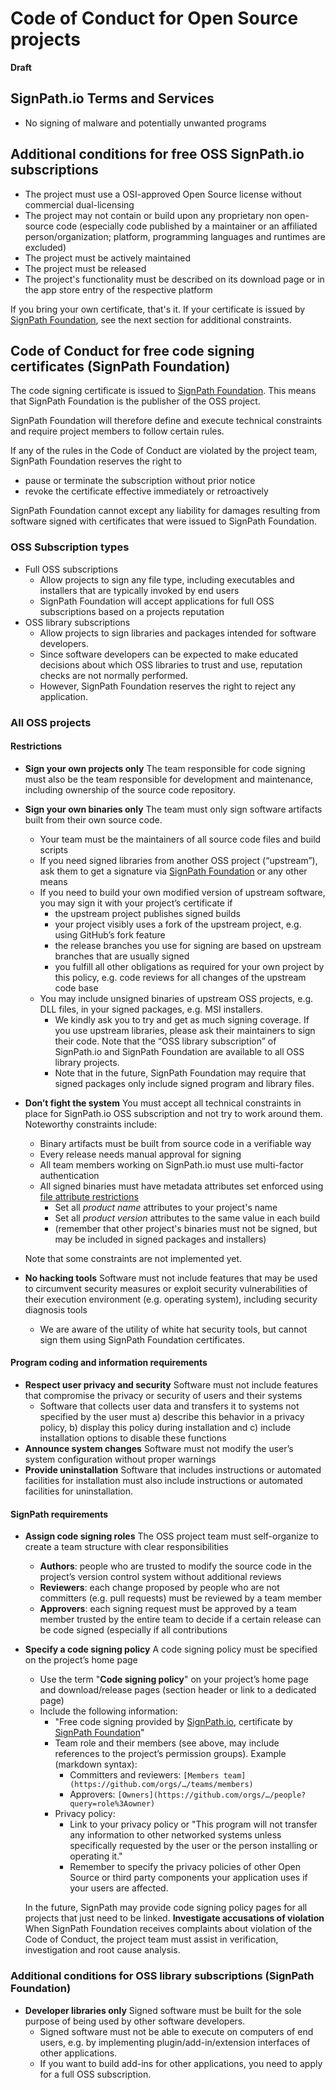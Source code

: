 # Code of Conduct for Open Source projects

**Draft**

## SignPath.io Terms and Services

* No signing of malware and potentially unwanted programs

## Additional conditions for free OSS SignPath.io subscriptions

* The project must use a OSI-approved Open Source license without commercial dual-licensing
* The project may not contain or build upon any proprietary non open-source code (especially code published by a maintainer or an affiliated person/organization; platform, programming languages and runtimes are excluded)
* The project must be actively maintained
* The project must be released
* The project's functionality must be described on its download page or in the app store entry of the respective platform 

If you bring your own certificate, that's it. If your certificate is issued by [SignPath Foundation], see the next section for additional constraints.

## Code of Conduct for free code signing certificates (SignPath Foundation)

The code signing certificate is issued to [SignPath Foundation]. This means that SignPath Foundation is the publisher of the OSS project.

SignPath Foundation will therefore define and execute technical constraints and require project members to follow certain rules.

If any of the rules in the Code of Conduct are violated by the project team, SignPath Foundation reserves the right to

* pause or terminate the subscription without prior notice
* revoke the certificate effective immediately or retroactively

SignPath Foundation cannot except any liability for damages resulting from software signed with certificates that were issued to SignPath Foundation.

### OSS Subscription types

* Full OSS subscriptions
  * Allow projects to sign any file type, including executables and installers that are typically invoked by end users
  * SignPath Foundation will accept applications for full OSS subscriptions based on a projects reputation
* OSS library subscriptions
  * Allow projects to sign libraries and packages intended for software developers.
  * Since software developers can be expected to make educated decisions about which OSS libraries to trust and use, reputation checks are not normally performed.
  * However, SignPath Foundation reserves the right to reject any application.

### All OSS projects

#### Restrictions

* **Sign your own projects only**
  The team responsible for code signing must also be the team responsible for development and maintenance, including ownership of the source code repository.
* **Sign your own binaries only**
  The team must only sign software artifacts built from their own source  code.
  * Your team must be the maintainers of all source code files and build scripts
  * If you need signed libraries from another OSS project (“upstream”), ask them to get a signature via [SignPath Foundation] or any other means
  * If you need to build your own modified version of upstream software, you may sign it with your project’s certificate if
    * the upstream project publishes signed builds
    * your project visibly uses a fork of the upstream project, e.g. using GitHub’s fork feature
    * the release branches you use for signing are based on upstream branches that are usually signed
    * you fulfill all other obligations as required for your own project by this policy, e.g. code reviews for all changes of the upstream code base
  * You may include unsigned binaries of upstream OSS projects, e.g. DLL files, in your signed packages, e.g. MSI installers.
    * We kindly ask you to try and get as much signing coverage. If you use upstream libraries, please ask their maintainers to sign their code. Note that the “OSS library subscription” of SignPath.io and SignPath Foundation are available to all OSS library projects.
    * Note that in the future, SignPath Foundation may require that signed packages only include signed program and library files.
* **Don’t fight the system**
  You must accept all technical constraints in place for SignPath.io OSS subscription and not try to work around them. Noteworthy constraints include:
  * Binary artifacts must be built from source code in a verifiable way
  * Every release needs manual approval for signing
  * All team members working on SignPath.io must use multi-factor authentication
  * All signed binaries must have metadata attributes set enforced using [file attribute restrictions]
    * Set all *product name* attributes to your project's name
    * Set all *product version* attributes to the same value in each build
    * (remember that other project's binaries must not be signed, but may be included in signed packages and installers)

  Note that some constraints are not implemented yet.
* **No hacking tools**
  Software must not include features that may be used to circumvent security measures or exploit security vulnerabilities of their execution environment (e.g. operating system), including security diagnosis tools
  * We are aware of the utility of white hat security tools, but cannot sign them using SignPath Foundation certificates.

#### Program coding and information requirements

* **Respect user privacy and security**
  Software must not include features that compromise the privacy or security of users and their systems
  * Software that collects user data and transfers it to systems not specified by the user must a) describe this behavior in a privacy policy, b) display this policy during installation and c) include installation options to disable these functions
* **Announce system changes**
  Software must not modify the user’s system configuration without proper warnings
* **Provide uninstallation**
  Software that includes instructions or automated facilities for installation must also include instructions or automated facilities for uninstallation.

#### SignPath requirements

* **Assign code signing roles**
  The OSS project team must self-organize to create a team structure with clear responsibilities
  * **Authors**: people who are trusted to modify the source code in the project’s version control system without additional reviews
  * **Reviewers**: each change proposed by people who are not committers (e.g. pull requests) must be reviewed by a team member
  * **Approvers**: each signing request must be approved by a team member trusted by the entire team to decide if a certain release can be code signed (especially if all contributions
* **Specify a code signing policy**
  A code signing policy must be specified on the project’s home page
  * Use the term "**Code signing policy**" on your project’s home page and download/release pages (section header or link to a dedicated page)
  * Include the following information:
    * "Free code signing provided by [SignPath.io], certificate by [SignPath Foundation]"
    * Team role and their members (see above, may include references to the project’s permission groups). Example (markdown syntax):
      * Committers and reviewers: `[Members team](https://github.com/orgs/…/teams/members)`
      * Approvers: `[Owners](https://github.com/orgs/…/people?query=role%3Aowner)`
    * Privacy policy:
      * Link to your privacy policy or "This program will not transfer any information to other networked systems unless specifically requested by the user or the person installing or operating it."
      * Remember to specify the privacy policies of other Open Source or third party components your application uses if your users are affected.

  In the future, SignPath may provide code signing policy pages for all projects that just need to be linked.
**Investigate accusations of violation**
  When SignPath Foundation receives complaints about violation of the Code of Conduct, the project team must assist in verification, investigation and root cause analysis.

### Additional conditions for OSS library subscriptions (SignPath Foundation)

* **Developer libraries only**
  Signed software must be built for the sole purpose of being used by other software developers.
  * Signed software must not be able to execute on computers of end users, e.g. by implementing plugin/add-in/extension interfaces of other applications.
  * If you want to build add-ins for other applications, you need to apply for a full OSS subscription.

[file attribute restrictions]:https://about.signpath.io/documentation/artifact-configuration#file-attribute-restrictions

[SignPath Foundation]:https://signpath.org
[SignPath.io]:https://signpath.io
